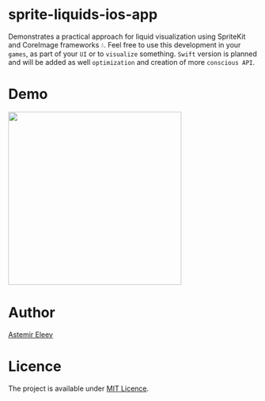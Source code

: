 # sprite-liquids-ios-app
Demonstrates a practical approach for liquid visualization using SpriteKit and CoreImage frameworks 💧. Feel free to use this development in your `games`, as part of your `UI` or to `visualize` something. `Swift` version is planned and will be added as well `optimization` and creation of more `conscious API`.

# Demo 

<img src="https://user-images.githubusercontent.com/5098753/37984728-c5783882-31ff-11e8-9463-9673329a0aae.gif" width="350">

# Author 
[Astemir Eleev](https://github.com/jVirus)

# Licence 
The project is available under [MIT Licence](https://github.com/jVirus/sprite-liquids-ios-app/blob/master/LICENSE).
